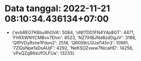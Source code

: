 # Data tanggal: 2022-11-21 08:10:34.436134+07:00

* {'evbREG7K6buRhGVA': 5084, 'oNf7DD1FN4Y4p8GT': 4471, 'FhRXWNYCMBvx7Ehm': 8523, 'NZ7iHBJNd8zdDgJV': 3188, 'QfPVDyRxhe1Pdon2': 2518, 'QR059rLGUst145n3': 10981, '7ZlQsNpe1xDsAUjF': 4292, 'NeKSOZxww7NicaHD': 14256, 'vPxQZqB6sUfOLFUa': 13233}
